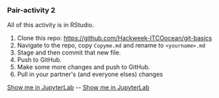 ### Pair-activity 2

All of this activity is in RStudio.

1. Clone this repo: <https://github.com/Hackweek-ITCOocean/git-basics>
2. Navigate to the repo, copy `Copyme.md` and rename to `<yourname>.md`
3. Stage and then commit that new file.
4. Push to GitHub.
5. Make some more changes and push to GitHub.
6. Pull in your partner's (and everyone elses) changes

[Show me in JupyterLab](https://youtu.be/w0ub1hBZh70) -- [Show me in JupyterLab](https://youtu.be/w0ub1hBZh70)
